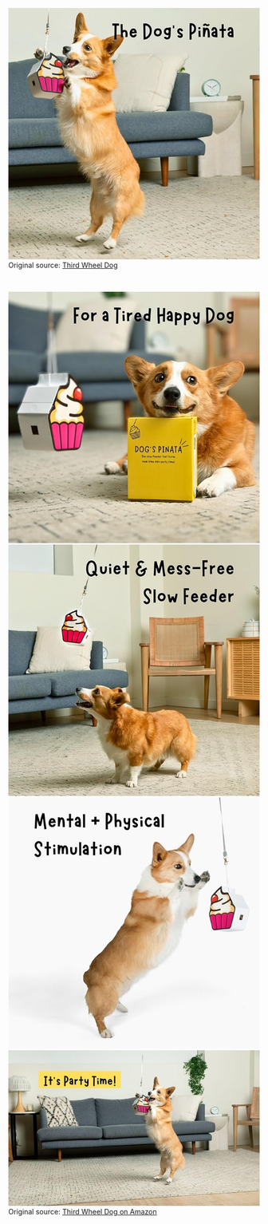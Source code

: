 ![Third Wheel Dog](https://raw.githubusercontent.com/nikole-flowers/leo-work/main/ThirdWheelDog/ThirdWheelDog.jpg "Third Wheel Dog")
Original source: [Third Wheel Dog](https://my.thirdwheeldog.com/
)

</br>

![Third Wheel Dog](https://raw.githubusercontent.com/nikole-flowers/leo-work/main/ThirdWheelDog/ThirdWheelDog2.jpg "Third Wheel Dog")
![Third Wheel Dog](https://raw.githubusercontent.com/nikole-flowers/leo-work/main/ThirdWheelDog/ThirdWheelDog3.jpg "Third Wheel Dog")
![Third Wheel Dog](https://raw.githubusercontent.com/nikole-flowers/leo-work/main/ThirdWheelDog/ThirdWheelDog4.jpg "Third Wheel Dog")
![Third Wheel Dog](https://raw.githubusercontent.com/nikole-flowers/leo-work/main/ThirdWheelDog/ThirdWheelDog5.jpg "Third Wheel Dog")
Original source: [Third Wheel Dog on Amazon](https://www.amazon.com/gp/product/B0CM2X5YYB?maas=maas_adg_B712CED87A46E8E9778D467F59E9F0B8_afap_abs&ref_=aa_maas&tag=maas)


